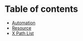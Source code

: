 # Table of contents

* [Automation](README.md)
* [Resource](resource.md)
* [X Path List](x-path-list.md)

